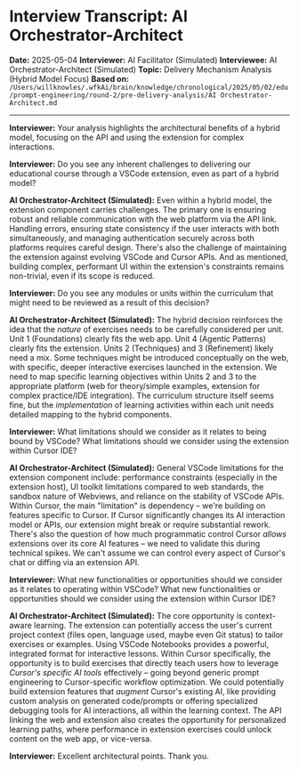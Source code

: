 # Interview Transcript: AI Orchestrator-Architect

**Date:** 2025-05-04
**Interviewer:** AI Facilitator (Simulated)
**Interviewee:** AI Orchestrator-Architect (Simulated)
**Topic:** Delivery Mechanism Analysis (Hybrid Model Focus)
**Based on:** `/Users/willknowles/.wfkAi/brain/knowledge/chronological/2025/05/02/edu/prompt-engineering/round-2/pre-delivery-analysis/AI Orchestrator-Architect.md`

---

**Interviewer:** Your analysis highlights the architectural benefits of a hybrid model, focusing on the API and using the extension for complex interactions.

**Interviewer:** Do you see any inherent challenges to delivering our educational course through a VSCode extension, even as part of a hybrid model?

**AI Orchestrator-Architect (Simulated):** Even within a hybrid model, the extension component carries challenges. The primary one is ensuring robust and reliable communication with the web platform via the API link. Handling errors, ensuring state consistency if the user interacts with both simultaneously, and managing authentication securely across both platforms requires careful design. There's also the challenge of maintaining the extension against evolving VSCode and Cursor APIs. And as mentioned, building complex, performant UI within the extension's constraints remains non-trivial, even if its scope is reduced.

**Interviewer:** Do you see any modules or units within the curriculum that might need to be reviewed as a result of this decision?

**AI Orchestrator-Architect (Simulated):** The hybrid decision reinforces the idea that the *nature* of exercises needs to be carefully considered per unit. Unit 1 (Foundations) clearly fits the web app. Unit 4 (Agentic Patterns) clearly fits the extension. Units 2 (Techniques) and 3 (Refinement) likely need a mix. Some techniques might be introduced conceptually on the web, with specific, deeper interactive exercises launched in the extension. We need to map specific learning objectives within Units 2 and 3 to the appropriate platform (web for theory/simple examples, extension for complex practice/IDE integration). The curriculum structure itself seems fine, but the *implementation* of learning activities within each unit needs detailed mapping to the hybrid components.

**Interviewer:** What limitations should we consider as it relates to being bound by VSCode? What limitations should we consider using the extension within Cursor IDE?

**AI Orchestrator-Architect (Simulated):** General VSCode limitations for the extension component include: performance constraints (especially in the extension host), UI toolkit limitations compared to web standards, the sandbox nature of Webviews, and reliance on the stability of VSCode APIs. Within Cursor, the main "limitation" is dependency – we're building on features specific to Cursor. If Cursor significantly changes its AI interaction model or APIs, our extension might break or require substantial rework. There's also the question of how much programmatic control Cursor *allows* extensions over its core AI features – we need to validate this during technical spikes. We can't assume we can control every aspect of Cursor's chat or diffing via an extension API.

**Interviewer:** What new functionalities or opportunities should we consider as it relates to operating within VSCode? What new functionalities or opportunities should we consider using the extension within Cursor IDE?

**AI Orchestrator-Architect (Simulated):** The core opportunity is context-aware learning. The extension can potentially access the user's current project context (files open, language used, maybe even Git status) to tailor exercises or examples. Using VSCode Notebooks provides a powerful, integrated format for interactive lessons. Within Cursor specifically, the opportunity is to build exercises that directly teach users how to leverage *Cursor's specific AI tools* effectively – going beyond generic prompt engineering to Cursor-specific workflow optimization. We could potentially build extension features that *augment* Cursor's existing AI, like providing custom analysis on generated code/prompts or offering specialized debugging tools for AI interactions, all within the learning context. The API linking the web and extension also creates the opportunity for personalized learning paths, where performance in extension exercises could unlock content on the web app, or vice-versa.

**Interviewer:** Excellent architectural points. Thank you. 